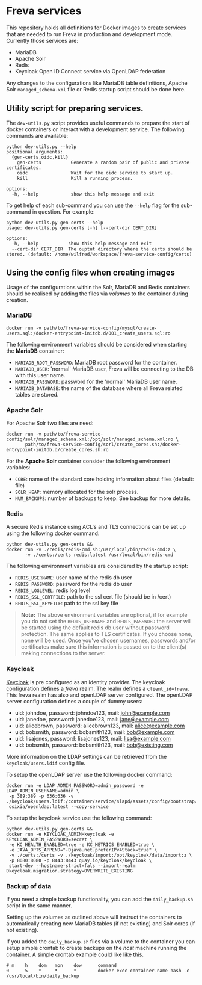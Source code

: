 # Freva services

This repository holds all definitions for Docker images to create services
that are needed to run Freva in production and development mode. Currently
those services are:

- MariaDB
- Apache Solr
- Redis
- Keycloak Open ID Connect service via OpenLDAP federation

Any changes to the configurations like MariaDB table definitions, Apache
Solr `managed_schema.xml` file or Redis startup script should be done here.

## Utility script for preparing services.
The ``dev-utils.py`` script provides useful commands to prepare the start of
docker containers or interact with a development service. The following commands
are available:

```console
python dev-utils.py --help
positional arguments:
  {gen-certs,oidc,kill}
    gen-certs           Generate a random pair of public and private certificates.
    oidc                Wait for the oidc service to start up.
    kill                Kill a running process.

options:
  -h, --help            show this help message and exit
```

To get help of each sub-command you can use the ``--help`` flag for the
sub-command in question. For example:

```console
python dev-utils.py gen-certs --help
usage: dev-utils.py gen-certs [-h] [--cert-dir CERT_DIR]

options:
  -h, --help           show this help message and exit
  --cert-dir CERT_DIR  The ouptut directory where the certs should be stored. (default: /home/wilfred/workspace/freva-service-config/certs)
```

## Using the config files when creating images

Usage of the configurations within the Solr, MariaDB and Redis containers should
be realised by adding the files via *volumes* to the container during creation.


### MariaDB

```console
docker run -v path/to/freva-service-config/mysql/create-users.sql:/docker-entrypoint-initdb.d/001_create_users.sql:ro
```

The following environment variables should be
considered when starting the **MariaDB** container:

- `MARIADB_ROOT_PASSWORD`: MariaDB root password for the container.
- `MARIADB_USER`: 'normal' MariaDB user, Freva will be connecting to the DB with
  this user name.
- `MARIADB_PASSWORD`: password for the 'normal' MariaDB user name.
- `MARIADB_DATABASE`: the name of the database where all Freva related tables
  are stored.

### Apache Solr

For Apache Solr two files are need:

```console
docker run -v path/to/freva-service-config/solr/managed_schema.xml:/opt/solr/managed_schema.xml:ro \
       path/to/freva-service-config/sorl/create_cores.sh:/docker-entrypoint-initdb.d/create_cores.sh:ro
```

For the **Apache Solr** container consider the following environment variables:

- `CORE`: name of the standard core holding information about files (default:
   file)
- `SOLR_HEAP`: memory allocated for the solr process.
- `NUM_BACKUPS`: number of backups to keep. See backup for more details.


### Redis
A secure Redis instance using ACL's and TLS connections can be set up using
the following docker command:

```console
python dev-utils.py gen-certs &&
docker run -v ./redis/redis-cmd.sh:/usr/local/bin/redis-cmd:z \
       -v ./certs:/certs redis:latest /usr/local/bin/redis-cmd
```

The following environment variables are considered by the startup script:

- `REDIS_USERNAME`: user name of the redis db user
- `REDIS_PASSWORD`: password for the redis db user
- `REDIS_LOGLEVEL`: redis log level
- `REDIS_SSL_CERTFILE`: path to the ssl cert file (should be in /cert)
- `REDIS_SSL_KEYFILE`: path to the ssl key file

> **Note:** The above environment variables are optional, if for example you do
            not set the `REDIS_USERNAME` and `REDIS_PASSWORD` the server will
            be started using the default redis db user without password
            protection. The same applies to TLS certificates. If you choose
            none, none will be used. Once you've chosen usernames, passwords
            and/or certificates make sure this information is passed
            on to the client(s) making connections to the server.

### Keycloak
[Keycloak](https://www.keycloak.org) is pre configured as an identity provider.
The keycloak configuration defines a *freva* realm. The realm defines a 
``client_id=freva``. This freva realm has also
and openLDAP server configured. The openLDAP server configuration defines a
couple of dummy users:

- uid: johndoe, password: johndoe123, mail: john@example.com
- uid: janedoe, password: janedoe123, mail: jane@example.com
- uid: alicebrown, password: alicebrown123, mail: alice@example.com
- uid: bobsmith, password: bobsmith123, mail: bob@example.com
- uid: lisajones, password: lisajones123, mail: lisa@example.com
- uid: bobsmith, password: bobsmith123, mail: bob@existing.com

More information on the LDAP settings can be retrieved from the 
``keycloak/users.ldif`` config file.

To setup the openLDAP server use the following
docker command:

```console
docker run -e LDAP_ADMIN_PASSWORD=admin_password -e LDAP_ADMIN_USERNAME=admin \
 -p 389:389 -p 636:636 -v ./keycloak/users.ldif:/container/service/slapd/assets/config/bootstrap/ld
 osixia/openldap:latest --copy-service
```

To setup the keycloak service use the following command:

```console
python dev-utils.py gen-certs &&
docker run -e KEYCLOAK_ADMIN=keycloak -e KEYCLOAK_ADMIN_PASSWORD=secret \
 -e KC_HEALTH_ENABLED=true -e KC_METRICS_ENABLED=true \
 -e JAVA_OPTS_APPEND="-Djava.net.preferIPv4Stack=true" \
 -v ./certs:/certs -v ./keycloak/import:/opt/keycloak/data/import:z \
 -p 8080:8080 -p 8443:8443 quay.io/keycloak/keycloak \
 start-dev --hostname-strict=fals --import-realm Dkeycloak.migration.strategy=OVERWRITE_EXISTING

```

### Backup of data
If you need a simple backup functionality, you can add the `daily_backup.sh`
script in the same manner.

Setting up the volumes as outlined above will instruct the containers to
automatically creating new MariaDB tables (if not existing) and Solr cores
(if not existing).


If you added the `daily_backup.sh` files via a volume to the container you can
setup simple crontab to create backups on the *host* machine running
the container. A simple crontab example could like like this.

```
# m    h    dom   mon    dow      command
0      5    *     *      *        docker exec container-name bash -c /usr/local/bin/daily_backup
```
